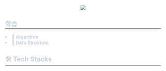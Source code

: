 <div align= "center">
    <img src="https://capsule-render.vercel.app/api?type=waving&color=3c8cff&height=120&text=Hello%20World!&animation=&fontColor=ffffff&fontSize=50" />
    </div>
    <div style="text-align: left;"> 
    <h2 style="border-bottom: 1px solid #21262d; color: #c9d1d9;"> 학습 </h2>  
    <div style="font-weight: 700; font-size: 15px; text-align: left; color: #c9d1d9;">  </div> 
        <u1 style="color: #c9d1d9; font-size: 15px; font-weight: 700;">
            <li>📘 <a href="https://github.com/ComAiKSY/Study/tree/main/Algorithm" style="color: #c9d1d9; text-decoration: none;"> Algorithm </a></li>
            <li>📗 Data Structure</li>
        <u1>    
    </div>
    <div style="text-align: left;">
    <h2 style="border-bottom: 1px solid #21262d; color: #c9d1d9;"> 🛠️ Tech Stacks </h2> <br> 
    <div style="margin: ; text-align: left;" "text-align: left;"> </div>
    </div>
    
